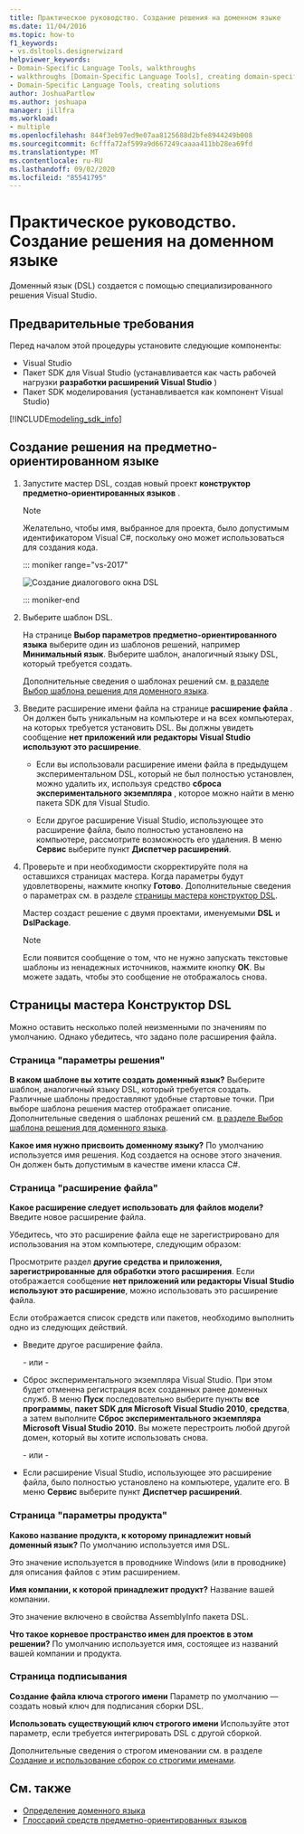 ```yaml
---
title: Практическое руководство. Создание решения на доменном языке
ms.date: 11/04/2016
ms.topic: how-to
f1_keywords:
- vs.dsltools.designerwizard
helpviewer_keywords:
- Domain-Specific Language Tools, walkthroughs
- walkthroughs [Domain-Specific Language Tools], creating domain-specific language
- Domain-Specific Language Tools, creating solutions
author: JoshuaPartlow
ms.author: joshuapa
manager: jillfra
ms.workload:
- multiple
ms.openlocfilehash: 844f3eb97ed9e07aa8125688d2bfe8944249b008
ms.sourcegitcommit: 6cfffa72af599a9d667249caaaa411bb28ea69fd
ms.translationtype: MT
ms.contentlocale: ru-RU
ms.lasthandoff: 09/02/2020
ms.locfileid: "85541795"
---
```

# <a name="how-to-create-a-domain-specific-language-solution"></a>Практическое руководство. Создание решения на доменном языке
Доменный язык (DSL) создается с помощью специализированного решения Visual Studio.

## <a name="prerequisites"></a>Предварительные требования

Перед началом этой процедуры установите следующие компоненты:

- Visual Studio
- Пакет SDK для Visual Studio (устанавливается как часть рабочей нагрузки **разработки расширений Visual Studio** )
- Пакет SDK моделирования (устанавливается как компонент Visual Studio)

[!INCLUDE[modeling_sdk_info](includes/modeling_sdk_info.md)]

## <a name="creating-a-domain-specific-language-solution"></a>Создание решения на предметно-ориентированном языке

1. Запустите мастер DSL, создав новый проект **конструктор предметно-ориентированных языков** .

   > [!NOTE]
   > Желательно, чтобы имя, выбранное для проекта, было допустимым идентификатором Visual C#, поскольку оно может использоваться для создания кода.

   ::: moniker range="vs-2017"

   ![Создание диалогового окна DSL](../modeling/media/create_dsldialog.png)

   ::: moniker-end

2. Выберите шаблон DSL.

    На странице **Выбор параметров предметно-ориентированного языка** выберите один из шаблонов решений, например **Минимальный язык**. Выберите шаблон, аналогичный языку DSL, который требуется создать.

    Дополнительные сведения о шаблонах решений см. [в разделе Выбор шаблона решения для доменного языка](../modeling/choosing-a-domain-specific-language-solution-template.md).

3. Введите расширение имени файла на странице **расширение файла** . Он должен быть уникальным на компьютере и на всех компьютерах, на которых требуется установить DSL. Вы должны увидеть сообщение **нет приложений или редакторы Visual Studio используют это расширение**.

   - Если вы использовали расширение имени файла в предыдущем экспериментальном DSL, который не был полностью установлен, можно удалить их, используя средство **сброса экспериментального экземпляра** , которое можно найти в меню пакета SDK для Visual Studio.

   - Если другое расширение Visual Studio, использующее это расширение файла, было полностью установлено на компьютере, рассмотрите возможность его удаления. В меню **Сервис** выберите пункт **Диспетчер расширений**.

4. Проверьте и при необходимости скорректируйте поля на оставшихся страницах мастера. Когда параметры будут удовлетворены, нажмите кнопку **Готово**. Дополнительные сведения о параметрах см. в разделе [страницы мастера конструктор DSL](#settings).

    Мастер создаст решение с двумя проектами, именуемыми **DSL** и **DslPackage**.

   > [!NOTE]
   > Если появится сообщение о том, что не нужно запускать текстовые шаблоны из ненадежных источников, нажмите кнопку **ОК**. Вы можете задать, чтобы это сообщение не отображалось снова.

## <a name="the-dsl-designer-wizard-pages"></a><a name="settings"></a> Страницы мастера Конструктор DSL
 Можно оставить несколько полей неизменными по значениям по умолчанию. Однако убедитесь, что задано поле расширения файла.

### <a name="solution-settings-page"></a>Страница "параметры решения"
 **В каком шаблоне вы хотите создать доменный язык?**
Выберите шаблон, аналогичный языку DSL, который требуется создать. Различные шаблоны предоставляют удобные стартовые точки. При выборе шаблона решения мастер отображает описание. Дополнительные сведения о шаблонах решений см. [в разделе Выбор шаблона решения для доменного языка](../modeling/choosing-a-domain-specific-language-solution-template.md).

 **Какое имя нужно присвоить доменному языку?**
По умолчанию используется имя решения. Код создается на основе этого значения. Он должен быть допустимым в качестве имени класса C#.

### <a name="file-extension-page"></a>Страница "расширение файла"
 **Какое расширение следует использовать для файлов модели?**
Введите новое расширение файла.

 Убедитесь, что это расширение файла еще не зарегистрировано для использования на этом компьютере, следующим образом:

 Просмотрите раздел **другие средства и приложения, зарегистрированные для обработки этого расширения**. Если отображается сообщение **нет приложений или редакторы Visual Studio используют это расширение**, можно использовать это расширение файла.

 Если отображается список средств или пакетов, необходимо выполнить одно из следующих действий.

- Введите другое расширение файла.

     \- или -

- Сброс экспериментального экземпляра Visual Studio. При этом будет отменена регистрация всех созданных ранее доменных служб. В меню **Пуск** последовательно выберите пункты **все программы**, **пакет SDK для Microsoft Visual Studio 2010**, **средства**, а затем выполните **Сброс экспериментального экземпляра Microsoft Visual Studio 2010**. Вы можете перестроить любой другой домен, который вы хотите использовать снова.

     \- или -

- Если расширение Visual Studio, использующее это расширение файла, было полностью установлено на компьютере, удалите его. В меню **Сервис** выберите пункт **Диспетчер расширений**.

### <a name="product-settings-page"></a>Страница "параметры продукта"
 **Каково название продукта, к которому принадлежит новый доменный язык?**
По умолчанию используется имя DSL.

 Это значение используется в проводнике Windows (или в проводнике) для описания файлов с этим расширением.

 **Имя компании, к которой принадлежит продукт?**
Название вашей компании.

 Это значение включено в свойства AssemblyInfo пакета DSL.

 **Что такое корневое пространство имен для проектов в этом решении?**
По умолчанию используется имя, состоящее из названий вашей компании и продукта.

### <a name="signing-page"></a>Страница подписывания
 **Создание файла ключа строгого имени** Параметр по умолчанию — создать новый ключ для подписания сборки DSL.

 **Использовать существующий ключ строгого имени** Используйте этот параметр, если требуется интегрировать DSL с другой сборкой.

 Дополнительные сведения о строгом именовании см. в разделе [Создание и использование сборок со строгими именами](/dotnet/standard/assembly/create-use-strong-named).

## <a name="see-also"></a>См. также

- [Определение доменного языка](../modeling/how-to-define-a-domain-specific-language.md)
- [Глоссарий средств предметно-ориентированных языков](https://msdn.microsoft.com/ca5e84cb-a315-465c-be24-76aa3df276aa)

